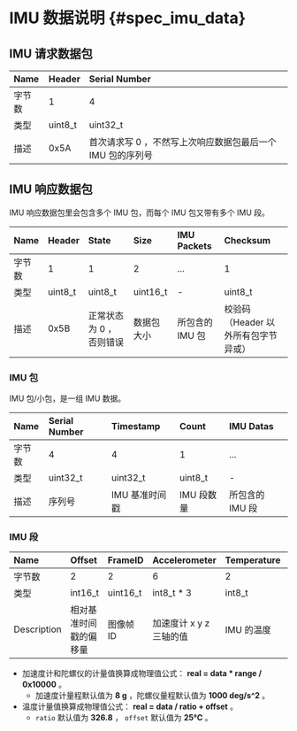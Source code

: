 # IMU 数据说明 {#spec_imu_data}

## IMU 请求数据包

| Name | Header | Serial Number |
| :--- | :----- | :------------ |
| 字节数 | 1 | 4 |
| 类型 | uint8_t | uint32_t |
| 描述 | 0x5A | 首次请求写 0 ，不然写上次响应数据包最后一个 IMU 包的序列号 |

## IMU 响应数据包

IMU 响应数据包里会包含多个 IMU 包，而每个 IMU 包又带有多个 IMU 段。

| Name | Header | State | Size | IMU Packets | Checksum |
| :--- | :----- | :---- | :--- | :---------- | :------- |
| 字节数 | 1 | 1 | 2 | ... | 1 |
| 类型 | uint8_t | uint8_t | uint16_t | - | uint8_t |
| 描述 | 0x5B | 正常状态为 0 ，否则错误 | 数据包大小 | 所包含的 IMU 包 | 校验码（Header 以外所有包字节异或） |

### IMU 包

IMU 包/小包，是一组 IMU 数据。

| Name | Serial Number | Timestamp | Count | IMU Datas |
| :--- | :------------ | :-------- | :---- | :-------- |
| 字节数 | 4 | 4 | 1 | ... |
| 类型 | uint32_t | uint32_t | uint8_t | - |
| 描述 | 序列号 | IMU 基准时间戳 | IMU 段数量 | 所包含的 IMU 段 |

### IMU 段

| Name | Offset | FrameID | Accelerometer | Temperature | Gyroscope |
| :--- | :----- | :------ | :------------ | :---------- | :-------- |
| 字节数 | 2 | 2 | 6 | 2 | 6 |
| 类型 | int16_t | uint16_t | int8_t * 3 | int8_t | int8_t * 3 |
| Description | 相对基准时间戳的偏移量 | 图像帧 ID | 加速度计 x y z 三轴的值 | IMU 的温度 | 陀螺仪 x y z 三轴的值 |

* 加速度计和陀螺仪的计量值换算成物理值公式： **real = data * range / 0x10000** 。
  * 加速度计量程默认值为 **8 g** ，陀螺仪量程默认值为 **1000 deg/s^2** 。
* 温度计量值换算成物理值公式： **real = data / ratio + offset** 。
  * ``ratio`` 默认值为 **326.8** ， ``offset`` 默认值为 **25℃** 。
